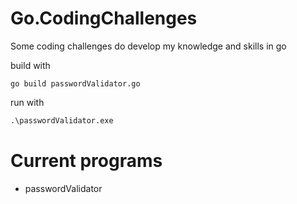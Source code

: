 # Go.CodingChallenges
Some coding challenges do develop my knowledge and skills in go 


build with 
```golang
go build passwordValidator.go
```

run with 
```cmd
.\passwordValidator.exe
```

# Current programs 
- passwordValidator